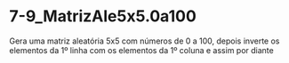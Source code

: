 # 7-9_MatrizAle5x5.0a100
Gera uma matriz aleatória 5x5 com números de 0 a 100, depois inverte os elementos da 1º linha com os elementos da 1º coluna e assim por diante
